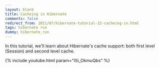 ```yaml
---           
layout: blank
title: Cacheing in Hibernate
comments: false
redirect_from: 2011/07/hibernate-tutorial-32-cacheing-in.html
tags: hibernate run
dummy: hibernate_run
---
```


In this tutorial, we'll learn about Hibernate's cache support: both first level (Session) and second level cache.

{% include youtube.html param="ISi_OkmuQbs" %}